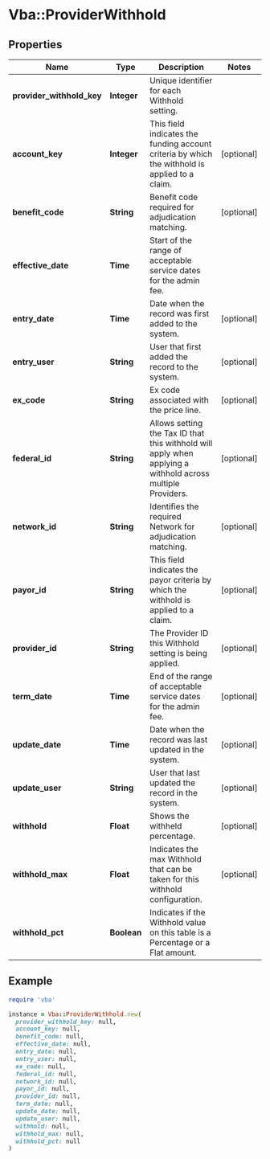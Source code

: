 # Vba::ProviderWithhold

## Properties

| Name | Type | Description | Notes |
| ---- | ---- | ----------- | ----- |
| **provider_withhold_key** | **Integer** | Unique identifier for each Withhold setting. |  |
| **account_key** | **Integer** | This field indicates the funding account criteria by which the withhold is applied to a claim. | [optional] |
| **benefit_code** | **String** | Benefit code required for adjudication matching. | [optional] |
| **effective_date** | **Time** | Start of the range of acceptable service dates for the admin fee. |  |
| **entry_date** | **Time** | Date when the record was first added to the system. | [optional] |
| **entry_user** | **String** | User that first added the record to the system. | [optional] |
| **ex_code** | **String** | Ex code associated with the price line. | [optional] |
| **federal_id** | **String** | Allows setting the Tax ID that this withhold will apply when applying a withhold across multiple Providers. | [optional] |
| **network_id** | **String** | Identifies the required Network for adjudication matching. | [optional] |
| **payor_id** | **String** | This field indicates the payor criteria by which the withhold is applied to a claim. | [optional] |
| **provider_id** | **String** | The Provider ID this Withhold setting is being applied. | [optional] |
| **term_date** | **Time** | End of the range of acceptable service dates for the admin fee. | [optional] |
| **update_date** | **Time** | Date when the record was last updated in the system. | [optional] |
| **update_user** | **String** | User that last updated the record in the system. | [optional] |
| **withhold** | **Float** | Shows the withheld percentage. | [optional] |
| **withhold_max** | **Float** | Indicates the max Withhold that can be taken for this withhold configuration. | [optional] |
| **withhold_pct** | **Boolean** | Indicates if the Withhold value on this table is a Percentage or a Flat amount. |  |

## Example

```ruby
require 'vba'

instance = Vba::ProviderWithhold.new(
  provider_withhold_key: null,
  account_key: null,
  benefit_code: null,
  effective_date: null,
  entry_date: null,
  entry_user: null,
  ex_code: null,
  federal_id: null,
  network_id: null,
  payor_id: null,
  provider_id: null,
  term_date: null,
  update_date: null,
  update_user: null,
  withhold: null,
  withhold_max: null,
  withhold_pct: null
)
```

